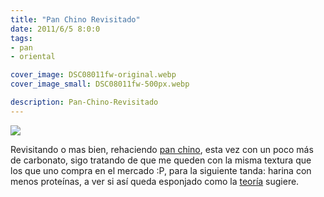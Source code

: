 ```yaml
---
title: "Pan Chino Revisitado"
date: 2011/6/5 8:0:0
tags: 
- pan
- oriental

cover_image: DSC08011fw-original.webp
cover_image_small: DSC08011fw-500px.webp

description: Pan-Chino-Revisitado
---
```



[![](DSC08011fw)](DSC08011fw-original.webp)

Revisitando o mas bien, rehaciendo <a href="/2011/1/5/Pan-Chino/">pan chino</a>, esta vez con un poco más de carbonato, sigo tratando de que me queden con la misma textura que los que uno compra en el mercado :P, para la siguiente tanda: harina con menos proteínas, a ver si así queda esponjado como la <a href="https://en.wikipedia.org/wiki/Wheat_flour">teoría</a> sugiere.
